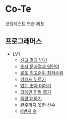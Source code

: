 # Co-Te
코딩테스트 연습 레포

## 프로그래머스
- LV1
    - [신고 결과 받기](./src/programmers/lv1/GetReportResult.java)
    - [숫자 문자열과 영단어](./src/programmers/lv1/NumberWord.java)
    - [로또 최고순위 최저순위](./src/programmers/lv1/Lotto.java)
    - [키패드 누르기](./src/programmers/lv1/Keypad.java)
    - [없는 숫자 더하기](./src/programmers/lv1/AddNoNumber.java)
    - [크레인 인형 뽑기](./src/programmers/lv1/CraneDoll.java)
    - [음양 더하기](./src/programmers/lv1/MinusPlus.java)
    - [완주하지 못한 선수](./src/programmers/lv1/UnfinishedPlayer.java)
    - [K번째 수](./src/programmers/lv1/KNumber.java)
